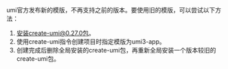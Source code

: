 umi官方发布新的模版，不再支持之前的版本。要使用旧的模版，可以尝试以下方法：

1. 安装create-umi@0.27.0包。
2. 使用create-umi指令创建项目时指定模版为umi3-app。
3. 创建完成后删除全局安装的create-umi包，再重新全局安装一个版本较旧的create-umi包。
